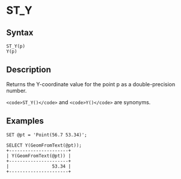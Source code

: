 
# ST_Y

## Syntax


```
ST_Y(p)
Y(p)
```

## Description


Returns the Y-coordinate value for the point p as a double-precision number.


`<code>ST_Y()</code>` and `<code>Y()</code>` are synonyms.


## Examples


```
SET @pt = 'Point(56.7 53.34)';

SELECT Y(GeomFromText(@pt));
+----------------------+
| Y(GeomFromText(@pt)) |
+----------------------+
|                53.34 |
+----------------------+
```
